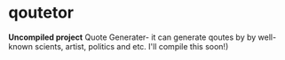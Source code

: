 # qoutetor
**Uncompiled project**
Quote Generater- it can generate qoutes by by well-known scients, artist, politics and etc.
I'll compile this soon!)
